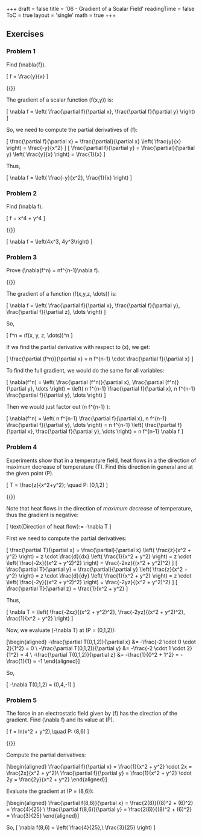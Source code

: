 +++
draft = false
title = '06 - Gradient of a Scalar Field'
readingTime = false
ToC = true
layout = 'single'
math = true
+++

## Exercises

### Problem 1

Find \(\nabla{f}\).

\[
  f = \frac{y}{x}
\]

{{<divider>}}

The gradient of a scalar function \(f(x,y)\) is:

\[
\nabla f = \left( \frac{\partial f}{\partial x}, \frac{\partial f}{\partial y} \right)
\]

So, we need to compute the partial derivatives of \(f\):

\[
\frac{\partial f}{\partial x} = \frac{\partial}{\partial x} \left( \frac{y}{x} \right) = \frac{-y}{x^2}
\]
\[
\frac{\partial f}{\partial y} = \frac{\partial}{\partial y} \left( \frac{y}{x} \right) = \frac{1}{x}
\]

Thus,

\[
  \nabla f = \left( \frac{-y}{x^2}, \frac{1}{x} \right)
\]

### Problem 2

Find \(\nabla f\).

\[
  f = x^4 + y^4
\]

{{<divider>}}

\[
  \nabla f = \left(4x^3, 4y^3\right)
\]

### Problem 3

Prove \(\nabla(f^n) = nf^{n-1}\nabla f\).

{{<divider>}}

The gradient of a function \(f(x,y,z, \dots)\) is:

\[
\nabla f = \left( \frac{\partial f}{\partial x}, \frac{\partial f}{\partial y}, \frac{\partial f}{\partial z}, \dots \right)
\]

So,

\[
  f^n = (f(x, y, z, \dots))^n
\]

If we find the partial derivative with respect to \(x\), we get:

\[
  \frac{\partial (f^n)}{\partial x} = n f^{n-1} \cdot \frac{\partial f}{\partial x}
\]

To find the full gradient, we would do the same for all variables:

\[
\nabla(f^n) = \left( \frac{\partial (f^n)}{\partial x}, \frac{\partial (f^n)}{\partial y}, \dots \right) = \left( n f^{n-1} \frac{\partial f}{\partial x}, n f^{n-1} \frac{\partial f}{\partial y}, \dots \right)
\]

Then we would just factor out \(n f^{n-1} \):

\[
  \nabla(f^n) = \left( n f^{n-1} \frac{\partial f}{\partial x}, n f^{n-1} \frac{\partial f}{\partial y}, \dots \right) = n f^{n-1} \left( \frac{\partial f}{\partial x}, \frac{\partial f}{\partial y}, \dots \right) = n f^{n-1} \nabla f
\]

### Problem 4

Experiments show that in a temperature field, heat flows in a the direction of maximum decrease of temperature \(T\). Find this direction in general and at the given point \(P\).

\[
  T = \frac{z}{x^2+y^2}; \quad P: (0,1,2)
\]

{{<divider>}}

Note that heat flows in the direction of _maximum decrease_ of temperature, thus the gradient is negative:

\[
  \text{Direction of heat flow}\:= -\nabla T
\]

First we need to compute the partial derivatives:

\[
\frac{\partial T}{\partial x} = \frac{\partial}{\partial x} \left( \frac{z}{x^2 + y^2} \right) = z \cdot \frac{d}{dx} \left( \frac{1}{x^2 + y^2} \right) = z \cdot \left( \frac{-2x}{(x^2 + y^2)^2} \right) = \frac{-2xz}{(x^2 + y^2)^2}
\]
\[
\frac{\partial T}{\partial y} = \frac{\partial}{\partial y} \left( \frac{z}{x^2 + y^2} \right) = z \cdot \frac{d}{dy} \left( \frac{1}{x^2 + y^2} \right) = z \cdot \left( \frac{-2y}{(x^2 + y^2)^2} \right) = \frac{-2yz}{(x^2 + y^2)^2}
\]
\[
  \frac{\partial T}{\partial z} = \frac{1}{x^2 + y^2}
\]

Thus,

\[
  \nabla T = \left( \frac{-2xz}{(x^2 + y^2)^2}, \frac{-2yz}{(x^2 + y^2)^2}, \frac{1}{x^2 + y^2} \right)
\]

Now, we evaluate \(-\nabla T\) at \(P = (0,1,2)\):

\[\begin{aligned}
  -\frac{\partial T(0,1,2)}{\partial x} &= -\frac{-2 \cdot 0 \cdot 2}{1^2} = 0 \\
  -\frac{\partial T(0,1,2)}{\partial y} &= -\frac{-2 \cdot 1 \cdot 2}{1^2} = 4 \\
 -\frac{\partial T(0,1,2)}{\partial z} &= -\frac{1}{0^2 + 1^2} = -\frac{1}{1} = -1
\end{aligned}\]

So,

\[
  -\nabla T(0,1,2) = (0,4,-1)
\]

### Problem 5

The force in an electrostatic field given by \(f\) has the direction of the gradient. Find \(\nabla f\) and its value at \(P\).

\[
  f = ln(x^2 + y^2),\quad P: (8,6)
\]

{{<divider>}}

Compute the partial derivatives:

\[\begin{aligned}
  \frac{\partial f}{\partial x} = \frac{1}{x^2 + y^2} \cdot 2x = \frac{2x}{x^2 + y^2}\\
  \frac{\partial f}{\partial y} = \frac{1}{x^2 + y^2} \cdot 2y = \frac{2y}{x^2 + y^2}
\end{aligned}\]

Evaluate the gradient at \(P = (8,6)\):

\[\begin{aligned}
  \frac{\partial f(8,6)}{\partial x} = \frac{2(8)}{(8)^2 + (6)^2} = \frac{4}{25} \\
  \frac{\partial f(8,6)}{\partial y} = \frac{2(6)}{(8)^2 + (6)^2} = \frac{3}{25}
\end{aligned}\]

So,
\[
  \nabla f(8,6) = \left( \frac{4}{25},\ \frac{3}{25} \right)
\]
